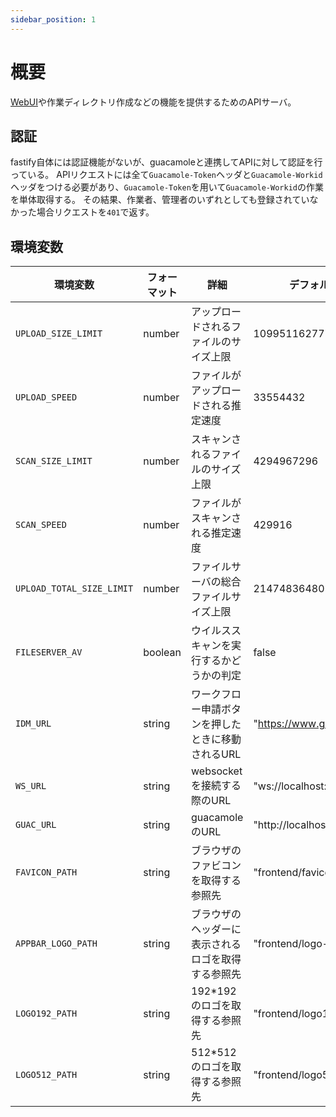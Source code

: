 ```yaml
---
sidebar_position: 1
---
```


# 概要
[WebUI](/docs/category/webui-1)や作業ディレクトリ作成などの機能を提供するためのAPIサーバ。

## 認証

fastify自体には認証機能がないが、guacamoleと連携してAPIに対して認証を行っている。
APIリクエストには全て`Guacamole-Token`ヘッダと`Guacamole-Workid`ヘッダをつける必要があり、`Guacamole-Token`を用いて`Guacamole-Workid`の作業を単体取得する。
その結果、作業者、管理者のいずれとしても登録されていなかった場合リクエストを`401`で返す。

## 環境変数

| 環境変数                  | フォーマット | 詳細                                              | デフォルト値                |
|---------------------------|--------------|---------------------------------------------------|-----------------------------|
| `UPLOAD_SIZE_LIMIT`       | number       | アップロードされるファイルのサイズ上限            | 1099511627776               |
| `UPLOAD_SPEED`            | number       | ファイルがアップロードされる推定速度              | 33554432                    |
| `SCAN_SIZE_LIMIT`         | number       | スキャンされるファイルのサイズ上限                | 4294967296                  |
| `SCAN_SPEED`              | number       | ファイルがスキャンされる推定速度                  | 429916                      |
| `UPLOAD_TOTAL_SIZE_LIMIT` | number       | ファイルサーバの総合ファイルサイズ上限            | 21474836480                 |
| `FILESERVER_AV`           | boolean      | ウイルススキャンを実行するかどうかの判定          | false                       |
| `IDM_URL`                 | string       | ワークフロー申請ボタンを押したときに移動されるURL | "https://www.google.co.jp/" |
| `WS_URL`                  | string       | websocketを接続する際のURL                        | "ws://localhost:4200"       |
| `GUAC_URL`                | string       | guacamoleのURL                                    | "http://localhost:8080"     |
| `FAVICON_PATH`                | string       | ブラウザのファビコンを取得する参照先 | "frontend/favicon.ico"     |
| `APPBAR_LOGO_PATH`                | string       | ブラウザのヘッダーに表示されるロゴを取得する参照先 | "frontend/logo-appbar.gif"     |
| `LOGO192_PATH`                | string       | 192*192のロゴを取得する参照先 | "frontend/logo192.png"     |
| `LOGO512_PATH`                | string       | 512*512のロゴを取得する参照先 | "frontend/logo512.png"     |